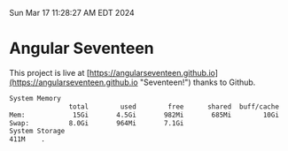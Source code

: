 Sun Mar 17 11:28:27 AM EDT 2024

# Angular Seventeen


This project is live at [https://angularseventeen.github.io](https://angularseventeen.github.io "Seventeen!") thanks to Github.

```bash
System Memory
               total        used        free      shared  buff/cache   available
Mem:            15Gi       4.5Gi       982Mi       685Mi        10Gi        10Gi
Swap:          8.0Gi       964Mi       7.1Gi
System Storage
411M	.
```
```bash
